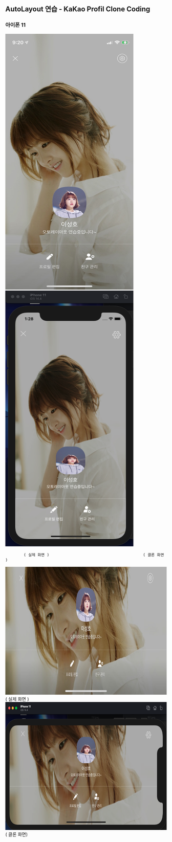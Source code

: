## AutoLayout 연습 - KaKao Profil Clone Coding

### 아이폰 11

<img src = "Kakao_profil_Autolayout_Clone.xcodeproj/img/height.jpeg" width = 400 height = 800><img src = "Kakao_profil_Autolayout_Clone.xcodeproj/img/heightClone.png" width = 400 height = 800>

            ( 실제 화면 )                                         ( 클론 화면 )

<img src = "Kakao_profil_Autolayout_Clone.xcodeproj/img/width.jpeg"  width = 800 height = 400> ( 실제 화면 )
<img src = "Kakao_profil_Autolayout_Clone.xcodeproj/img/widthClone.png"  width = 800 height = 400> ( 클론 화면)

